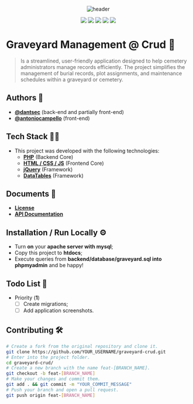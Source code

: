<div align="center">

  ![header](https://i.imgur.com/i50zMdJ.png)

</div>

<p align="center">
    <img src="https://img.shields.io/github/license/antoniocampello/graveyard-crud?color=black&logo=github&logoColor=white&style=for-the-badge">
    <img src="https://img.shields.io/github/issues/antoniocampello/graveyard-crud?color=black&logo=github&logoColor=white&style=for-the-badge">
    <img src="https://img.shields.io/github/stars/antoniocampello/graveyard-crud?color=black&label=STARS&logo=github&logoColor=white&style=for-the-badge">
    <img src="https://img.shields.io/github/forks/antoniocampello/graveyard-crud?color=black&logo=github&logoColor=white&style=for-the-badge">
    <img src="https://img.shields.io/github/languages/code-size/antoniocampello/graveyard-crud?color=black&logo=github&logoColor=white&style=for-the-badge">
</p>

# Graveyard Management @ Crud 🚀

> Is a streamlined, user-friendly application designed to help cemetery administrators manage records efficiently. The project simplifies the management of burial records, plot assignments, and maintenance schedules within a graveyard or cemetery.

## Authors 👥

- [**@dantsec**](https://www.github.com/dantsec) (back-end and partially front-end)
- [**@antoniocampello**](https://www.github.com/antoniocampello) (front-end)

## Tech Stack 🧑‍💻

- This project was developed with the following technologies:
  - [**PHP**](https://www.php.net/) (Backend Core)
  - [**HTML / CSS / JS**](https://developer.mozilla.org/en-US/docs/Web) (Frontend Core)
  - [**jQuery**](https://jquery.com/) (Framework)
  - [**DataTables**](https://datatables.net/) (Framework)

## Documents 📂

- [**License**](./LICENSE)
- [**API Documentation**](./backend/docs/api-collection/)

## Installation / Run Locally ⚙️

- Turn **on** your **apache server with mysql**;
- Copy this project to **htdocs**;
- Execute queries from **backend/database/graveyard.sql into phpmyadmin** and be happy!

## Todo List 📌

- Priority (**1**)
  - [ ] Create migrations;
  - [ ] Add application screenshots.

## Contributing 🛠️

```bash
# Create a fork from the original repository and clone it.
git clone https://github.com/YOUR_USERNAME/graveyard-crud.git
# Enter into the project folder.
cd graveyard-crud/
# Create a new branch with the name feat-[BRANCH_NAME].
git checkout -b feat-[BRANCH_NAME]
# Make your changes and commit them.
git add . && git commit -m "YOUR_COMMIT_MESSAGE"
# Push your branch and open a pull request.
git push origin feat-[BRANCH_NAME]
```

